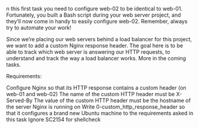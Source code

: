 n this first task you need to configure web-02 to be identical to web-01. Fortunately, you built a Bash script during your web server project, and they’ll now come in handy to easily configure web-02. Remember, always try to automate your work!

Since we’re placing our web servers behind a load balancer for this project, we want to add a custom Nginx response header. The goal here is to be able to track which web server is answering our HTTP requests, to understand and track the way a load balancer works. More in the coming tasks.

Requirements:

Configure Nginx so that its HTTP response contains a custom header (on web-01 and web-02)
The name of the custom HTTP header must be X-Served-By
The value of the custom HTTP header must be the hostname of the server Nginx is running on
Write 0-custom_http_response_header so that it configures a brand new Ubuntu machine to the requirements asked in this task
Ignore SC2154 for shellcheck
